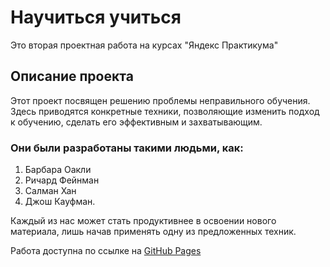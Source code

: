 # Научиться учиться

Это вторая проектная работа на курсах "Яндекс Практикума"

## Описание проекта
 Этот проект посвящен решению проблемы неправильного обучения. Здесь приводятся конкретные техники, позволяющие изменить подход к обучению, сделать его эффективным и захватывающим. 

 ### Они были разработаны такими людьми, как: 
 1. Барбара Оакли
 2. Ричард Фейнман
 3. Салман Хан
 4. Джош Кауфман. 
 
 Каждый из нас может стать продуктивнее в освоении нового материала, лишь начав применять одну из предложенных техник.

Работа доступна по ссылке на [GitHub Pages](https://sitdikov-denis.github.io/How-to-learn/)

